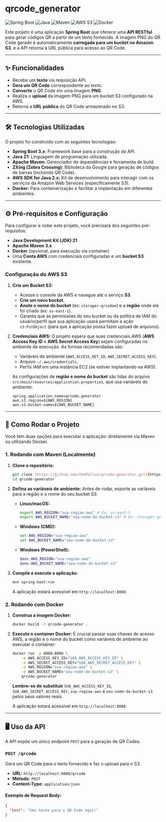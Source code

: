 # qrcode_generator

![Spring Boot](https://img.shields.io/badge/Spring%20Boot-3.2.0-green)
![Java](https://img.shields.io/badge/Java-21-blue)
![Maven](https://img.shields.io/badge/Maven-3.x-red)
![AWS S3](https://img.shields.io/badge/AWS%20S3-FF9900?style=for-the-badge&logo=amazon-aws&logoColor=white)
![Docker](https://img.shields.io/badge/Docker-2496ED?style=for-the-badge&logo=docker&logoColor=white)

Este projeto é uma aplicação **Spring Boot** que oferece uma **API RESTful** para gerar códigos QR a partir de um texto fornecido. A imagem PNG do QR Code gerado é automaticamente **carregada para um bucket no Amazon S3**, e a API retorna a URL pública para acesso ao QR Code.

---

## ✨ Funcionalidades

* Recebe um **texto** via requisição API.
* **Gera um QR Code** correspondente ao texto.
* **Converte** o QR Code em uma imagem **PNG**.
* Realiza o **upload** da imagem PNG para um bucket S3 configurado na AWS.
* Retorna a **URL pública** do QR Code armazenado no S3.

---

## 🛠️ Tecnologias Utilizadas

O projeto foi construído com as seguintes tecnologias:

* **Spring Boot 3.x:** Framework base para a construção da API.
* **Java 21:** Linguagem de programação utilizada.
* **Apache Maven:** Gerenciador de dependências e ferramenta de build.
* **ZXing (Zebra Crossing):** Biblioteca da Google para geração de códigos de barras (incluindo QR Code).
* **AWS SDK for Java 2.x:** Kit de desenvolvimento para interagir com os serviços da Amazon Web Services (especificamente S3).
* **Docker:** Para conteinerização e facilitar a implantação em diferentes ambientes.

---

## ⚙️ Pré-requisitos e Configuração

Para configurar e rodar este projeto, você precisará dos seguintes pré-requisitos:

* **Java Development Kit (JDK) 21**
* **Apache Maven 3.x**
* **Docker** (opcional, para execução via container)
* Uma **Conta AWS** com credenciais configuradas e um **bucket S3** existente.

### Configuração do AWS S3

1.  **Crie um Bucket S3:**
    * Acesse o console da AWS e navegue até o serviço **S3**.
    * **Crie um novo bucket**.
    * **Anote o nome do bucket** (ex: `storager-qrcodee`) e a **região** onde ele foi criado (ex: `us-east-1`).
    * Garanta que as permissões do seu bucket ou da política de IAM do usuário/perfil que sua aplicação usará permitam a ação `s3:PutObject` (para que a aplicação possa fazer upload de arquivos).

2.  **Credenciais AWS:**
    O projeto espera que suas credenciais AWS (**AWS Access Key ID** e **AWS Secret Access Key**) sejam configuradas no ambiente de execução. As formas recomendadas são:
    * Variáveis de ambiente (`AWS_ACCESS_KEY_ID`, `AWS_SECRET_ACCESS_KEY`).
    * Arquivo `~/.aws/credentials`.
    * Perfis IAM em uma instância EC2 (se estiver implantando na AWS).

    As configurações de **região e nome do bucket** são lidas do arquivo `src/main/resources/application.properties`, que usa variáveis de ambiente:

    ```properties
    spring.application.name=qrcode.generator
    aws.s3.region=${AWS_REGION}
    aws.s3.bucket-name=${AWS_BUCKET_NAME}
    ```

---

## 🚀 Como Rodar o Projeto

Você tem duas opções para executar a aplicação: diretamente via Maven ou utilizando Docker.

### 1. Rodando com Maven (Localmente)

1.  **Clone o repositório:**
    ```bash
    git clone [https://github.com/VeePollux/qrcode-generator.git](https://github.com/VeePollux/qrcode-generator.git)
    cd qrcode-generator
    ```
2.  **Defina as variáveis de ambiente:**
    Antes de rodar, exporte as variáveis para a região e o nome do seu bucket S3:

    * **Linux/macOS:**
        ```bash
        export AWS_REGION="sua-regiao-aws" # Ex: us-east-1
        export AWS_BUCKET_NAME="seu-nome-de-bucket-s3" # Ex: storager-qrcodee
        ```
    * **Windows (CMD):**
        ```cmd
        set AWS_REGION="sua-regiao-aws"
        set AWS_BUCKET_NAME="seu-nome-de-bucket-s3"
        ```
    * **Windows (PowerShell):**
        ```powershell
        $env:AWS_REGION="sua-regiao-aws"
        $env:AWS_BUCKET_NAME="seu-nome-de-bucket-s3"
        ```
3.  **Compile e execute a aplicação:**
    ```bash
    mvn spring-boot:run
    ```
    A aplicação estará acessível em `http://localhost:8080`.

### 2. Rodando com Docker

1.  **Construa a imagem Docker:**
    ```bash
    docker build -t qrcode-generator .
    ```
2.  **Execute o container Docker:**
    É crucial passar suas chaves de acesso AWS, a região e o nome do bucket como variáveis de ambiente ao executar o container:
    ```bash
    docker run -p 8080:8080 \
        -e AWS_ACCESS_KEY_ID="SUA_AWS_ACCESS_KEY_ID" \
        -e AWS_SECRET_ACCESS_KEY="SUA_AWS_SECRET_ACCESS_KEY" \
        -e AWS_REGION="sua-regiao-aws" \
        -e AWS_BUCKET_NAME="seu-nome-de-bucket-s3" \
        qrcode-generator
    ```
    **Lembre-se de substituir** `SUA_AWS_ACCESS_KEY_ID`, `SUA_AWS_SECRET_ACCESS_KEY`, `sua-regiao-aws` e `seu-nome-de-bucket-s3` pelos seus valores reais.

    A aplicação estará acessível em `http://localhost:8080`.

---

## 🖥️ Uso da API

A API expõe um único endpoint `POST` para a geração de QR Codes.

### `POST /qrcode`

Gera um QR Code para o texto fornecido e faz o upload para o S3.

* **URL:** `http://localhost:8080/qrcode`
* **Método:** `POST`
* **Content-Type:** `application/json`

#### **Exemplo de Request Body:**

```json
{
  "text": "Seu texto para o QR Code aqui!"
}
